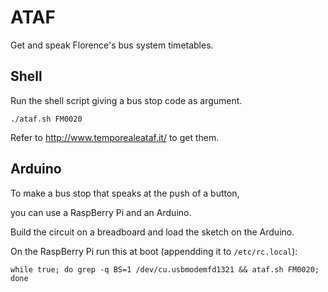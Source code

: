 # ATAF

Get and speak Florence's bus system timetables.


## Shell

Run the shell script giving a bus stop code as argument.

`./ataf.sh FM0020`

Refer to http://www.temporealeataf.it/ to get them.


## Arduino

To make a bus stop that speaks at the push of a button,

you can use a RaspBerry Pi and an Arduino.

Build the circuit on a breadboard and load the sketch on the Arduino.

On the RaspBerry Pi run this at boot (appendding it to ``/etc/rc.local``):

`while true; do grep -q BS=1 /dev/cu.usbmodemfd1321 && ataf.sh FM0020; done`
